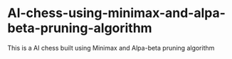 # AI-chess-using-minimax-and-alpa-beta-pruning-algorithm
This is a AI chess built using Minimax  and Alpa-beta pruning algorithm

